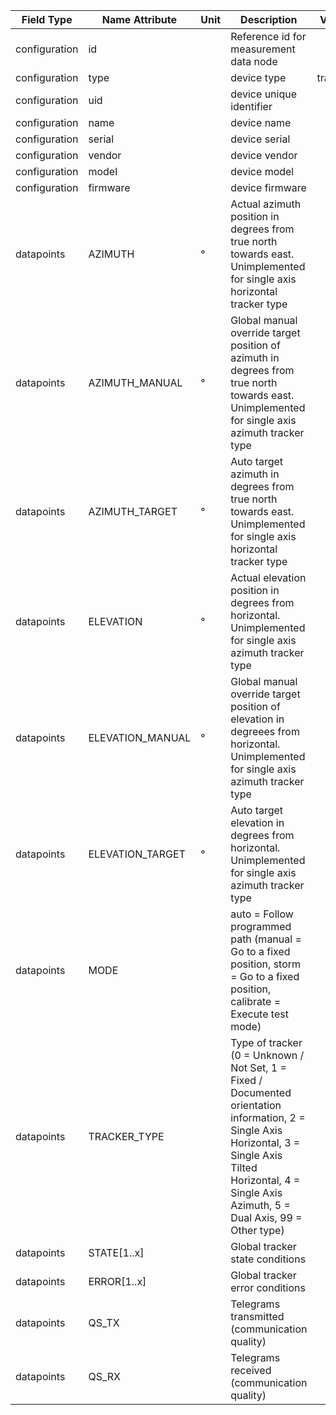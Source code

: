 | Field Type    | Name Attribute   | Unit | Description                                                                                                                                                                                                     | Value   | Required | Example                        | Version |
|---------------|------------------|------|-----------------------------------------------------------------------------------------------------------------------------------------------------------------------------------------------------------------|---------|----------|--------------------------------|---------|
| configuration | id               |      | Reference id for measurement data node                                                                                                                                                                          |         | x        | <device id=“1“ type=“tracker“> | 2.0.1   |
| configuration | type             |      | device type                                                                                                                                                                                                     | tracker | x        | <device id=“1“ type=“tracker“> | 2.0.1   |
| configuration | uid              |      | device unique identifier                                                                                                                                                                                        |         | x        | <uid>TRK12345</uid>            | 2.0.1   |
| configuration | name             |      | device name                                                                                                                                                                                                     |         |          | <name>Tracker A</name>         | 2.0.1   |
| configuration | serial           |      | device serial                                                                                                                                                                                                   |         |          | <serial>TRK11.22.33</serial>   | 2.0.1   |
| configuration | vendor           |      | device vendor                                                                                                                                                                                                   |         |          | <vendor>vendor 123</vendor>    | 2.0.1   |
| configuration | model            |      | device model                                                                                                                                                                                                    |         |          | <model>Model A1.3</model>      | 2.0.1   |
| configuration | firmware         |      | device firmware                                                                                                                                                                                                 |         |          | <firmware>1.23.3</firmware>    | 2.0.1   |
| datapoints    | AZIMUTH          | °    | Actual azimuth position in degrees from true north towards east. Unimplemented for single axis horizontal tracker type                                                                                          |         |          |                                |         |
| datapoints    | AZIMUTH_MANUAL   | °    | Global manual override target position of azimuth in degrees from true north towards east. Unimplemented for single axis azimuth tracker type                                                                   |         |          |                                |         |
| datapoints    | AZIMUTH_TARGET   | °    | Auto target azimuth in degrees from true north towards east. Unimplemented for single axis horizontal tracker type                                                                                              |         |          |                                |         |
| datapoints    | ELEVATION        | °    | Actual elevation position in degrees from horizontal. Unimplemented for single axis azimuth tracker type                                                                                                        |         |          |                                |         |
| datapoints    | ELEVATION_MANUAL | °    | Global manual override target position of elevation in degreees from horizontal. Unimplemented for single axis azimuth tracker type                                                                             |         |          |                                |         |
| datapoints    | ELEVATION_TARGET | °    | Auto target elevation in degrees from horizontal. Unimplemented for single axis azimuth tracker type                                                                                                            |         |          |                                |         |
| datapoints    | MODE             |      | auto = Follow programmed path (manual = Go to a fixed position, storm = Go to a fixed position, calibrate = Execute test mode)                                                                                  |         |          |                                |         |
| datapoints    | TRACKER_TYPE     |      | Type of tracker (0 = Unknown / Not Set, 1 = Fixed / Documented orientation information, 2 = Single Axis Horizontal, 3 = Single Axis Tilted Horizontal, 4 = Single Axis Azimuth, 5 = Dual Axis, 99 = Other type) |         |          |                                |         |
| datapoints    | STATE[1..x]      |      | Global tracker state conditions	                                                                                                                                                                                |         |          |                                |         |
| datapoints    | ERROR[1..x]      |      | Global tracker error conditions                                                                                                                                                                                 |         |          |                                |         |
| datapoints    | QS_TX            |      | Telegrams transmitted (communication quality)                                                                                                                                                                   |         |          |                                |         |
| datapoints    | QS_RX            |      | Telegrams received (communication quality)                                                                                                                                                                      |         |          |                                |         |
